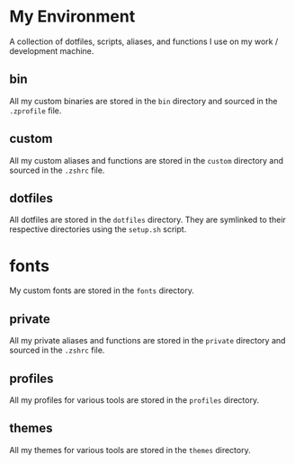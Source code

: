 # My Environment

A collection of dotfiles, scripts, aliases, and functions I use on my work / development machine.

## bin

All my custom binaries are stored in the `bin` directory and sourced in the `.zprofile` file.

## custom

All my custom aliases and functions are stored in the `custom` directory and sourced in the `.zshrc` file.

## dotfiles

All dotfiles are stored in the `dotfiles` directory. They are symlinked to their respective directories using the `setup.sh` script.

# fonts

My custom fonts are stored in the `fonts` directory.

## private

All my private aliases and functions are stored in the `private` directory and sourced in the `.zshrc` file.

## profiles

All my profiles for various tools are stored in the `profiles` directory.

## themes

All my themes for various tools are stored in the `themes` directory.
